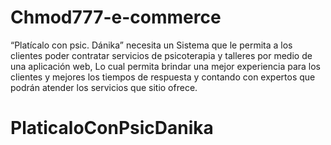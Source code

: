 # Chmod777-e-commerce
“Platícalo con psic. Dánika” necesita un Sistema que le permita a los clientes poder contratar servicios de psicoterapia y talleres por medio de una aplicación web, Lo cual permita brindar una mejor experiencia para los clientes y mejores los tiempos de respuesta y contando con expertos que podrán atender los servicios que sitio ofrece.
# PlaticaloConPsicDanika
